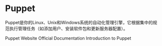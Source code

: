 # Puppet

Puppet是你的Linux、Unix和Windows系统的自动化管理引擎，它根据集中的规范执行管理任务（如添加用户、安装软件包和更新服务器配置）。

<BadgeLink badgeText='Official Website' colorScheme='blue' href='https://puppet.com/'>Puppet Website</BadgeLink>
<BadgeLink badgeText='Official Documentation' colorScheme='blue' href='https://puppet.com/docs'>Official Documentation</BadgeLink>
<BadgeLink badgeText='Introduction' colorScheme='blue' href='https://puppet.com/docs/puppet/6/puppet_overview.html'>Introduction to Puppet</BadgeLink>
